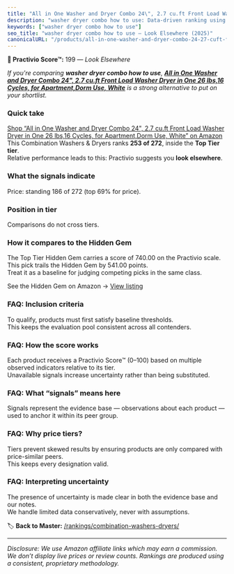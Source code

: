 ```yaml
---
title: "All in One Washer and Dryer Combo 24\", 2.7 cu.ft Front Load Washer Dryer in One 26 lbs,16 Cycles, for Apartment,Dorm Use, White"
description: "washer dryer combo how to use: Data-driven ranking using the Practivio Score™. Positioned by quality, value, demand, findability, momentum."
keywords: ["washer dryer combo how to use"]
seo_title: "washer dryer combo how to use — Look Elsewhere (2025)"
canonicalURL: "/products/all-in-one-washer-and-dryer-combo-24-27-cuft-front-load-washer-dryer-in-one-26-lbs16-cycles-for-apartmentdorm-use-white-B0DX5VVXQY/"
---
```


**🚫 Practivio Score™:** 199 — _Look Elsewhere_


*If you're comparing **washer dryer combo how to use**, **[All in One Washer and Dryer Combo 24", 2.7 cu.ft Front Load Washer Dryer in One 26 lbs,16 Cycles, for Apartment,Dorm Use, White](https://www.amazon.com/dp/B0DX5VVXQY?tag=practivio-20)** is a strong alternative to put on your shortlist.*
### Quick take
[Shop “All in One Washer and Dryer Combo 24", 2.7 cu.ft Front Load Washer Dryer in One 26 lbs,16 Cycles, for Apartment,Dorm Use, White” on Amazon](https://www.amazon.com/dp/B0DX5VVXQY?tag=practivio-20)
This Combination Washers & Dryers ranks **253 of 272**, inside the **Top Tier tier**.  
Relative performance leads to this: Practivio suggests you **look elsewhere**.

### What the signals indicate
Price: standing 186 of 272 (top 69% for price).  

### Position in tier
Comparisons do not cross tiers.

### How it compares to the Hidden Gem
The Top Tier Hidden Gem carries a score of 740.00 on the Practivio scale.  
This pick trails the Hidden Gem by 541.00 points.  
Treat it as a baseline for judging competing picks in the same class.  

See the Hidden Gem on Amazon → [View listing](https://www.amazon.com/dp/B0C72WLSJ1?tag=practivio-20)

### FAQ: Inclusion criteria
To qualify, products must first satisfy baseline thresholds.  
This keeps the evaluation pool consistent across all contenders.

### FAQ: How the score works
Each product receives a Practivio Score™ (0–100) based on multiple observed indicators relative to its tier.  
Unavailable signals increase uncertainty rather than being substituted.

### FAQ: What “signals” means here
Signals represent the evidence base — observations about each product — used to anchor it within its peer group.

### FAQ: Why price tiers?
Tiers prevent skewed results by ensuring products are only compared with price-similar peers.  
This keeps every designation valid.

### FAQ: Interpreting uncertainty
The presence of uncertainty is made clear in both the evidence base and our notes.  
We handle limited data conservatively, never with assumptions.


🏷️ **Back to Master:** [/rankings/combination-washers-dryers/](/rankings/combination-washers-dryers/)

---
_Disclosure: We use Amazon affiliate links which may earn a commission. We don’t display live prices or review counts. Rankings are produced using a consistent, proprietary methodology._
